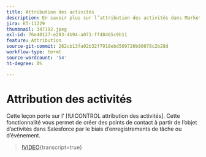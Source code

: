 ```yaml
---
title: Attribution des activités
description: En savoir plus sur l’attribution des activités dans Marketo Measure. Cette fonctionnalité vous permet de créer des points de contact à partir de l’objet d’activités dans Salesforce par le biais d’enregistrements de tâche ou d’événement.
jira: KT-11229
thumbnail: 347192.jpeg
exl-id: 76e40127-e293-4b94-a071-ff48465c9b11
feature: Attribution
source-git-commit: 262cb13fa02b32f7918ebd569720b80078c2b28d
workflow-type: tm+mt
source-wordcount: '54'
ht-degree: 0%

---
```


# Attribution des activités

Cette leçon porte sur l’ [!UICONTROL attribution des activités]. Cette fonctionnalité vous permet de créer des points de contact à partir de l’objet d’activités dans Salesforce par le biais d’enregistrements de tâche ou d’événement.

>[!VIDEO](https://video.tv.adobe.com/v/3422318/?learn=on&captions=fre_fr){transcript=true}
